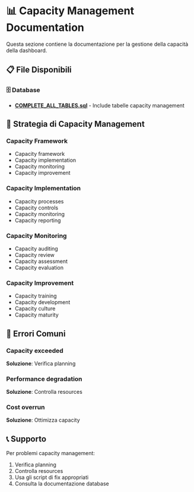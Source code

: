 # 📊 Capacity Management Documentation

Questa sezione contiene la documentazione per la gestione della capacità della dashboard.

## 📋 File Disponibili

### 🗄️ Database
- **[COMPLETE_ALL_TABLES.sql](../database/COMPLETE_ALL_TABLES.sql)** - Include tabelle capacity management

## 🎯 Strategia di Capacity Management

### Capacity Framework
- Capacity framework
- Capacity implementation
- Capacity monitoring
- Capacity improvement

### Capacity Implementation
- Capacity processes
- Capacity controls
- Capacity monitoring
- Capacity reporting

### Capacity Monitoring
- Capacity auditing
- Capacity review
- Capacity assessment
- Capacity evaluation

### Capacity Improvement
- Capacity training
- Capacity development
- Capacity culture
- Capacity maturity

## 🚨 Errori Comuni

### Capacity exceeded
**Soluzione**: Verifica planning

### Performance degradation
**Soluzione**: Controlla resources

### Cost overrun
**Soluzione**: Ottimizza capacity

## 📞 Supporto

Per problemi capacity management:
1. Verifica planning
2. Controlla resources
3. Usa gli script di fix appropriati
4. Consulta la documentazione database